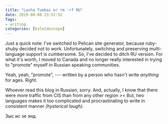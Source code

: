 ```yaml
---
title: "Lasha Tumbai or rm -rf RU"
date: 2019-08-08 23:51:52
Tags: 
- writing
categories: [kaleidoscope]
---
```


Just a quick note: I've switched to Pelican site generator, because ruby-shuby decided not to work. Unfortunately, switching and preserving multi-language support is cumbersome. So, I've decided to ditch RU version. For what it's worth, I moved to Canada and no longer really interested in trying to "promote" myself in Russian speaking communities.

Yeah, yeah, "promote", --- written by a person who hasn't write *anything* for ages. Right.

Whoever read this blog in Russian, sorry. And, actually, I know that there were more traffic from CIS than from any other region >< But, two languages makes it too complicated and procrastinating to write in consistent manner *(hysterical laugh).* 

Зыс ис зе энд.
